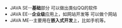 * JAVA SE--**基础**部分 可以做出类似QQ的软件
* JAVA EE--**企业级**应用上，如网站开发等 可以做个网站
* JAVA ME--主要用在**嵌入式开发**上，比如手机等。





